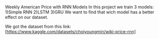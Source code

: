 Weekly American Price with RNN Models
In this project we train 3 models:
1)Simple RNN
2)LSTM
3)GRU
We want to find that wich model has a better effect on our dataset.

We got the dataset from this link:
[https://www.kaggle.com/datasets/choiyoungmin/wiki-price-rnn]
